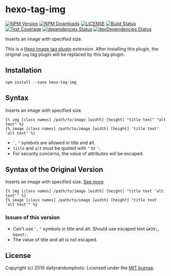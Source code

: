 # hexo-tag-img
[![NPM Version][npm-version-image]][npm-url]
[![NPM Downloads][npm-downloads-image]][npm-url]
[![LICENSE][license-image]][license-url]
[![Build Status][travis-image]][travis-url]
[![Test Coverage][coveralls-image]][coveralls-url]
[![dependencies Status][dependencies-image]][dependencies-url]
[![devDependencies Status][devDependencies-image]][devDependencies-url]


Inserts an image with specified size.

This is a [Hexo image tag plugin](https://hexo.io/docs/tag-plugins#Image) extension.
After installing this plugin, the original `img` tag plugin will be replaced by this tag plugin.

## Installation
```
npm install --save hexo-tag-img
```

## Syntax
Inserts an image with specified size.
```
{% img [class names] /path/to/image [width] [height] "title text" "alt text" %}
{% image [class names] /path/to/image [width] [height] 'title text' 'alt text' %}
```
- `'`, `"` symbols are allowed in title and alt.
- `title` and `alt` must be quoted with `"` or `'`.
- For security concerns, the value of attributes will be escaped.

## Syntax of the Original Version
Inserts an image with specified size. [See more](https://hexo.io/docs/tag-plugins#Image)
```
{% img [class names] /path/to/image [width] [height] "title text 'alt text'" %}
{% image [class names] /path/to/image [width] [height] "title text 'alt text'" %}
```

### Issues of this version
- Can't use `'`, `"` symbols in title and alt. Should use escaped text `&#39;`, `&quot;`.
- The value of title and alt is not escaped.

## License
Copyright (c) 2019 dailyrandomphoto. Licensed under the [MIT license][license-url].

[npm-url]: https://www.npmjs.com/package/hexo-tag-img
[travis-url]: https://travis-ci.org/dailyrandomphoto/hexo-tag-img
[coveralls-url]: https://coveralls.io/github/dailyrandomphoto/hexo-tag-img?branch=master
[license-url]: LICENSE
[dependencies-url]: https://david-dm.org/dailyrandomphoto/hexo-tag-img
[devDependencies-url]: https://david-dm.org/dailyrandomphoto/hexo-tag-img?type=dev

[npm-downloads-image]: https://img.shields.io/npm/dm/hexo-tag-img.svg
[npm-version-image]: https://img.shields.io/npm/v/hexo-tag-img.svg
[license-image]: https://img.shields.io/npm/l/hexo-tag-img.svg
[travis-image]: https://img.shields.io/travis/dailyrandomphoto/hexo-tag-img/master
[coveralls-image]: https://img.shields.io/coveralls/c/github/dailyrandomphoto/hexo-tag-img/master
[dependencies-image]: https://david-dm.org/dailyrandomphoto/hexo-tag-img/status.svg
[devDependencies-image]: https://david-dm.org/dailyrandomphoto/hexo-tag-img/dev-status.svg
